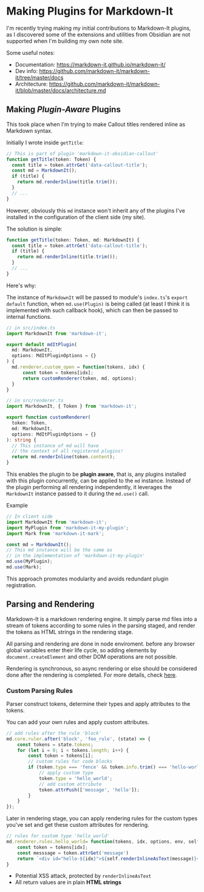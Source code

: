 # Making Plugins for Markdown-It

I'm recently trying making my initial contributions to Markdown-It plugins, as I discovered some of the extensions and utilities from Obsidian are not supported when I'm building my own note site.

Some useful notes:
- Documentation: https://markdown-it.github.io/markdown-it/
- Dev info: https://github.com/markdown-it/markdown-it/tree/master/docs
- Architecture: https://github.com/markdown-it/markdown-it/blob/master/docs/architecture.md

## Making *Plugin-Aware* Plugins

This took place when I'm trying to make Callout titles rendered inline as Markdown syntax.

Initially I wrote inside `getTitle`:
```ts
// This is part of plugin 'markdown-it-obsidian-callout'
function getTitle(token: Token) {
  const title = token.attrGet('data-callout-title');
  const md = MarkdownIt();
  if (title) {
    return md.renderInline(title.trim());
  }
  // ...
}
```

However, obviously this `md` instance won't inherit any of the plugins I've installed in the configuration of the client side (my site).

The solution is simple:
```ts
function getTitle(token: Token, md: MarkdownIt) {
  const title = token.attrGet('data-callout-title');
  if (title) {
    return md.renderInline(title.trim());
  }
  // ...
}
```

Here's why:

The instance of `MarkdownIt` will be passed to module's `index.ts`'s `export default` function, when `md.use(Plugin)` is being called (at least I think it is implemented with such callback hook), which can then be passed to internal functions.

```ts hl:10,22-24
// in src/index.ts
import MarkdownIt from 'markdown-it';

export default mdItPlugin(
  md: MarkdownIt,
  options: MdItPluginOptions = {}
) {
  md.renderer.custom_open = function(tokens, idx) {
      const token = tokens[idx];
      return customRenderer(token, md, options);
  }
}

// in src/renderer.ts
import MarkdownIt, { Token } from 'markdown-it';

export function customRenderer(
  token: Token,
  md: MarkdownIt,
  options: MdItPluginOptions = {}
): string {
  // This instance of md will have
  // the context of all registered plugins!
  return md.renderInline(token.content);
}
```

This enables the plugin to be **plugin aware**, that is, any plugins installed with this plugin concurrently, can be applied to the `md` instance. Instead of the plugin performing all rendering independently, it leverages the `MarkdownIt` instance passed to it during the `md.use()` call.

Example
```ts hl:7-10
// In client side
import MarkdownIt from 'markdown-it';
import MyPlugin from 'markdown-it-my-plugin';
import Mark from 'markdown-it-mark';

const md = MarkdownIt();
// This md instance will be the same as
// in the implementation of 'markdown-it-my-plugin'
md.use(MyPlugin);
md.use(Mark);
```

This approach promotes modularity and avoids redundant plugin registration.

## Parsing and Rendering

Markdown-It is a markdown rendering engine. It simply parse md files into a stream of tokens according to some rules in the parsing staged, and render the tokens as HTML strings in the rendering stage.

All parsing and rendering are done in node enviroment. before any browser global variables enter their life cycle, so adding elements by `document.createElement` and other DOM operations are not possible.

Rendering is synchronous, so async rendering or else should be considered done after the rendering is completed. For more details, check [here](https://github.com/markdown-it/markdown-it/blob/master/docs/development.md#i-need-async-rule-how-to-do-it).

### Custom Parsing Rules

Parser construct tokens, determine their types and apply attributes to the tokens.

You can add your own rules and apply custom attributes.

```ts
// add rules after the rule 'block'
md.core.ruler.after('block', 'foo_rule', (state) => {
    const tokens = state.tokens;
    for (let i = 0; i < tokens.length; i++) {
        const token = tokens[i];
		// custom rules for code blocks
        if (token.type === 'fence' && token.info.trim() === 'hello-world') {
			// apply custom type
            token.type = 'hello_world';
			// add custom attribute
            token.attrPush(['message', 'hello']);
        }
    }
});
```

Later in rendering stage, you can apply rendering rules for the custom types you've set and get these custom attributes for rendering.


```ts
// rules for custom type 'hello_world'
md.renderer.rules.hello_world= function(tokens, idx, options, env, self) {
    const token = tokens[idx];
	const messsage = token.attrGet('message')
	return `<div id="hello-${idx}">${self.renderInlineAsText(message)}</div>`
}
```
- Potential XSS attack, protected by `renderInlineAsText`
- All return values are in plain **HTML strings**
